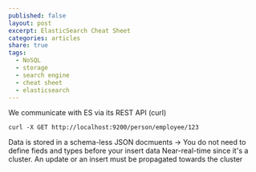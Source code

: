 ```yaml
---
published: false
layout: post
excerpt: ElasticSearch Cheat Sheet
categories: articles
share: true
tags:
  - NoSQL
  - storage
  - search engine
  - cheat sheet
  - elasticsearch
---
```



We communicate with ES via its REST API (curl)
```shell
curl -X GET http://localhost:9200/person/employee/123
```

Data is stored in a schema-less JSON docmuents -> You do not need to define fieds and types before your insert data
Near-real-time since it's a cluster. An update or an insert must be propagated towards the cluster

